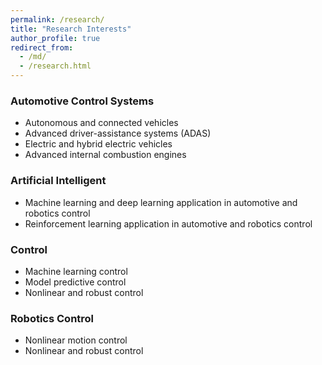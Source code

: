 ```yaml
---
permalink: /research/
title: "Research Interests"
author_profile: true
redirect_from: 
  - /md/
  - /research.html
---
```



### Automotive Control Systems
* Autonomous and connected vehicles
* Advanced driver-assistance systems (ADAS)
* Electric and hybrid electric vehicles
* Advanced internal combustion engines

### Artificial Intelligent
* Machine learning and deep learning application in automotive and robotics control
* Reinforcement learning application in automotive and robotics control 

### Control
* Machine learning control
* Model predictive control
* Nonlinear and robust control

### Robotics Control
* Nonlinear motion control 
* Nonlinear and robust control 

